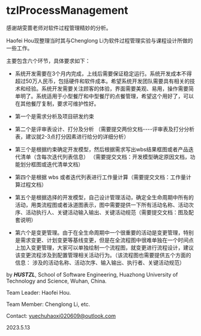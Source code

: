 # tzlProcessManagement

感谢胡雯蔷老师对软件过程管理精妙的分析。

Haofei Hou现整理当时其与Chenglong Li为软件过程管理实验与课程设计所做的一些工作。

主要包含六个环节，具体要求如下：

- 系统开发需要在3个月内完成，上线后需要保证稳定运行。系统开发成本不得超过50万人民币，包括硬件和软件成本。希望系统开发团队需要具有相关的技术和经验。系统开发需要关注顾客的体验，界面需要美观、易用，操作需要简单明了。系统适用于小型餐厅和中型餐厅的点餐管理，希望这个用好了，可以在其他餐厅复制，要求可维护性好。

- 第一个是需求分析及项目研发约束

- 第二个是评审表设计、打分及分析  （需要提交两份文档----评审表及打分分析表，建议就2-3点打分因素进行给分的详细分析）

- 第三个是根据约束确定开发模型，然后根据需求写出wbs结果框图或者产品迭代清单（含每次迭代列表信息）   （需要提交文档：开发模型确定原因文档，功能划分框图或迭代清单文档）

- 第四个是根据 wbs 或者迭代列表进行工作量计算（需要提交文档：工作量计算过程文档）

- 第五个是根据选择的开发模型，自己设计管理活动，确定全生命周期中所有的活动，用类流程图或者泳道图表示，图中需要提供一下所有活动名称、活动次序、活动执行人、关键活动输入输出、关键活动规范（需要提交文档：图及配套说明）

- 第六个是变更管理。由于在全生命周期中一个很重要的活动是变更管理，特别是需求变更、计划变更等基线变更，但是在全流程图中很难单独在一个时间点上加入变更管理，大家可以单独绘制一个流程图，就变更进行流程设计，建议该变更流程涉及到配置管理相关活动行为。（该流程图也需要提供五个方面的信息： 涉及的活动名称、活动次序、输入输出、执行者、关键活动规范）



by ***HUSTZL***, School of Software Engineering, Huazhong University of Technology and Science, Wuhan, China.

Team Leader: Haofei Hou.

Team Member: Chenglong Li, etc.

Contact: [yuechuhaoxi020609@outlook.com](mailto:yuechuhaoxi020609@outlook.com)

2023.5.13

